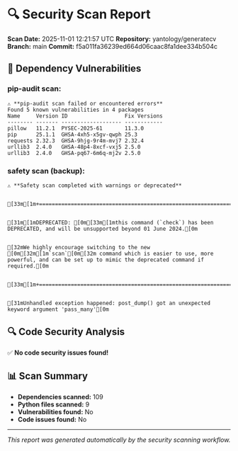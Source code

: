 # 🔍 Security Scan Report

**Scan Date:** 2025-11-01 12:21:57 UTC
**Repository:** yantology/generatecv
**Branch:** main
**Commit:** f5a011fa36239ed664d06caac8fa1dee334b504c

## 🚨 Dependency Vulnerabilities

### pip-audit scan:
```
⚠️ **pip-audit scan failed or encountered errors**
Found 5 known vulnerabilities in 4 packages
Name     Version ID                  Fix Versions
-------- ------- ------------------- ------------
pillow   11.2.1  PYSEC-2025-61       11.3.0
pip      25.1.1  GHSA-4xh5-x5gv-qwph 25.3
requests 2.32.3  GHSA-9hjg-9r4m-mvj7 2.32.4
urllib3  2.4.0   GHSA-48p4-8xcf-vxj5 2.5.0
urllib3  2.4.0   GHSA-pq67-6m6q-mj2v 2.5.0
```

### safety scan (backup):
```
⚠️ **Safety scan completed with warnings or deprecated**


[33m[1m+===========================================================================================================================================================================================+[0m


[31m[1mDEPRECATED: [0m[33m[1mthis command (`check`) has been DEPRECATED, and will be unsupported beyond 01 June 2024.[0m


[32mWe highly encourage switching to the new [0m[32m[1m`scan`[0m[32m command which is easier to use, more powerful, and can be set up to mimic the deprecated command if required.[0m


[33m[1m+===========================================================================================================================================================================================+[0m


[31mUnhandled exception happened: post_dump() got an unexpected keyword argument 'pass_many'[0m
```

## 🔍 Code Security Analysis

✅ **No code security issues found!**

## 📊 Scan Summary

- **Dependencies scanned:** 109
- **Python files scanned:** 9
- **Vulnerabilities found:** No
- **Code issues found:** No

---
*This report was generated automatically by the security scanning workflow.*
